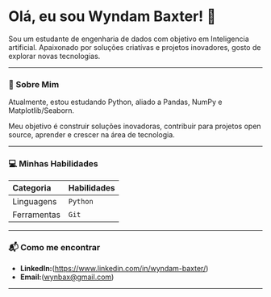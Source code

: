 # Olá, eu sou  Wyndam Baxter! 👋

Sou um  estudante de engenharia de dados com objetivo em Inteligencia artificial. Apaixonado por soluções criatívas e projetos inovadores, gosto de explorar novas tecnologias.

---

### 🚀 Sobre Mim

Atualmente, estou estudando Python, aliado a Pandas, NumPy e Matplotlib/Seaborn.

Meu objetivo é construir soluções inovadoras, contribuir para projetos open source, aprender e crescer na área de tecnologia.

---

### 💻 Minhas Habilidades

| Categoria      | Habilidades                                       |
| :------------- | :------------------------------------------------ |
| Linguagens    | `Python` |
| Ferramentas    | `Git`   |      


---

### 📬 Como me encontrar

* **LinkedIn:**(https://www.linkedin.com/in/wyndam-baxter/)
* **Email:**(wynbax@gmail.com)

---

